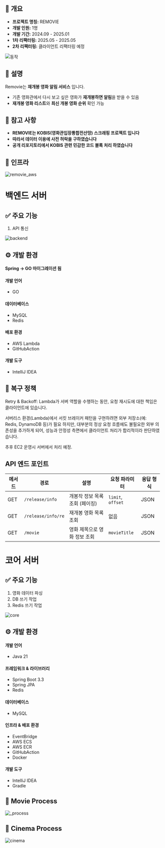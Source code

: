 
## **📌 개요**

- **프로젝트 명칭:** REMOVIE
- **개발 인원:** 1명
- **개발 기간:** 2024.09 - 2025.01
- **1차 리팩터링:** 2025.05 - 2025.05
- **2차 리팩터링:** 클라이언트 리팩터링 예정

![동작](https://github.com/user-attachments/assets/7ecb203c-98bc-42f5-b572-4b21aabb6db3)


## **📌 설명**

Removie는 **재개봉 영화 알림 서비스** 입니다.

- 기존 영화관에서 다시 보고 싶은 영화가 **재개봉하면 알림**을 받을 수 있음
- **재개봉 영화 리스트**와 **최신 개봉 영화 순위** 확인 가능


## **📌 참고 사항**
- **REMOVIE는 KOBIS(영화관입장통합전산망) 스크래핑 프로젝트 입니다**
- **따라서 데이터 이용에 사전 허락을 구하였습니다**
- **공개 리포지토리에서 KOBIS 관련 민감한 코드 블록 처리 하였습니다**


## **📌 인프라**

![removie_aws](https://github.com/user-attachments/assets/8fae0b20-c427-417b-9635-66b4ab5871e8)



# 백엔드 서버

## **✅ 주요 기능**

1. API 통신

![backend](https://github.com/user-attachments/assets/047dcd5e-6809-41ee-b77b-38840af823f1)




## **⚙️ 개발 환경**

#### Spring -> GO 마이그레이션 됨
#### **개발 언어**

- GO

#### **데이터베이스**

- MySQL
- Redis

#### **배포 환경**

- AWS Lambda
- GitHubAction

#### **개발 도구**

- IntelliJ IDEA


## **🔄 복구 정책**

Retry & Backoff: Lambda가 서버 역할을 수행하는 동안, 요청 재시도에 대한 책임은 클라이언트에 있습니다.

서버리스 환경(Lambda)에서 서킷 브레이커 패턴을 구현하려면 외부 저장소(예: Redis, DynamoDB 등)가 필요 하지만,
대부분의 정상 요청 흐름에도 불필요한 외부 의존성을 추가하게 되어,
성능과 안정성 측면에서 클라이언트 처리가 합리적이라 판단하였습니다.

추후 EC2 운영시 서버에서 처리 예정.

## API 엔드 포인트

| 메서드 | 경로                 | 설명                 | 요청 파라미터           | 응답 형식 |
| --- | ------------------ | ------------------ | ----------------- | ----- |
| GET | `/release/info`    | 개봉작 정보 목록 조회 (페이징) | `limit`, `offset` | JSON  |
| GET | `/release/info/re` | 재개봉 영화 목록 조회       | 없음                | JSON  |
| GET | `/movie`           | 영화 제목으로 영화 정보 조회   | `movieTitle`      | JSON  |


# 코어 서버


## **✅ 주요 기능**

1. 영화 데이터 파싱
2. DB 쓰기 작업
3. Redis 쓰기 작업


![core](https://github.com/user-attachments/assets/a13d3532-3bb4-4104-924d-3225e81f461f)


## **⚙️ 개발 환경**

#### **개발 언어**

- Java 21

#### **프레임워크 & 라이브러리**

- Spring Boot 3.3
- Spring JPA 
- Redis

#### **데이터베이스**

- MySQL 

#### **인프라 & 배포 환경**
- EventBridge
- AWS ECS
- AWS ECR
- GitHubAction
- Docker

#### **개발 도구**

- IntelliJ IDEA
- Gradle


## **📌 Movie Process**
![_process](https://github.com/user-attachments/assets/873632b0-4d14-4d7f-8331-8050cf2bdcac)


## **📌 Cinema Process**
![cinema](https://github.com/user-attachments/assets/7882fe0e-af0c-40a4-aacb-95e9175d3915)

